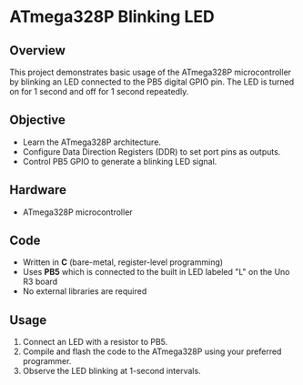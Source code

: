 # ATmega328P Blinking LED

## Overview
This project demonstrates basic usage of the ATmega328P microcontroller by blinking an LED connected to the PB5 digital GPIO pin. The LED is turned on for 1 second and off for 1 second repeatedly.

## Objective
- Learn the ATmega328P architecture.
- Configure Data Direction Registers (DDR) to set port pins as outputs.
- Control PB5 GPIO to generate a blinking LED signal.

## Hardware
- ATmega328P microcontroller

## Code
- Written in **C** (bare-metal, register-level programming)
- Uses **PB5** which is connected to the built in LED labeled "L" on the Uno R3 board
- No external libraries are required

## Usage
1. Connect an LED with a resistor to PB5.
2. Compile and flash the code to the ATmega328P using your preferred programmer.
3. Observe the LED blinking at 1-second intervals.
